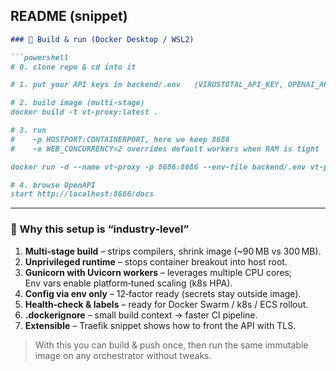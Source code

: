## README (snippet)
```markdown
### 🚀 Build & run (Docker Desktop / WSL2)

```powershell
# 0. clone repo & cd into it

# 1. put your API keys in backend/.env   (VIRUSTOTAL_API_KEY, OPENAI_API_KEY, …)

# 2. build image (multi‑stage)
docker build -t vt-proxy:latest .

# 3. run
#    -p HOSTPORT:CONTAINERPORT, here we keep 8686
#    -e WEB_CONCURRENCY=2 overrides default workers when RAM is tight

docker run -d --name vt-proxy -p 8686:8686 --env-file backend/.env vt-proxy:latest

# 4. browse OpenAPI
start http://localhost:8686/docs
```

---

### 📝 Why this setup is “industry‑level”
1. **Multi‑stage build** – strips compilers, shrink image (~90 MB vs 300 MB).
2. **Unprivileged runtime** – stops container breakout into host root.
3. **Gunicorn with Uvicorn workers** – leverages multiple CPU cores; Env vars enable platform‑tuned scaling (k8s HPA).
4. **Config via env only** – 12‑factor ready (secrets stay outside image).
5. **Health‑check & labels** – ready for Docker Swarm / k8s / ECS rollout.
6. **.dockerignore** – small build context → faster CI pipeline.
7. **Extensible** – Traefik snippet shows how to front the API with TLS.

> With this you can build & push once, then run the same immutable image on any orchestrator without tweaks.